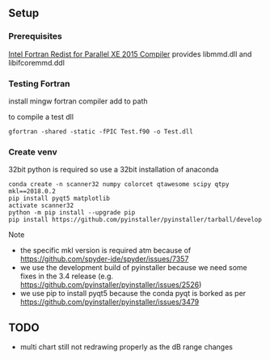 ## Setup

### Prerequisites

[Intel Fortran Redist for Parallel XE 2015 Compiler](https://software.intel.com/en-us/articles/redistributables-for-intel-parallel-studio-xe-2015-composer-edition-for-windows) provides libmmd.dll and libifcoremmd.ddl

### Testing Fortran 

install mingw fortran compiler 
add to path

to compile a test dll

    gfortran -shared -static -fPIC Test.f90 -o Test.dll

### Create venv

32bit python is required so use a 32bit installation of anaconda

    conda create -n scanner32 numpy colorcet qtawesome scipy qtpy mkl==2018.0.2
    pip install pyqt5 matplotlib
    activate scanner32
    python -m pip install --upgrade pip
    pip install https://github.com/pyinstaller/pyinstaller/tarball/develop

Note 

* the specific mkl version is required atm because of https://github.com/spyder-ide/spyder/issues/7357
* we use the development build of pyinstaller because we need some fixes in the 3.4 release (e.g. https://github.com/pyinstaller/pyinstaller/issues/2526)
* we use pip to install pyqt5 because the conda pyqt is borked as per https://github.com/pyinstaller/pyinstaller/issues/3479

## TODO 

* multi chart still not redrawing properly as the dB range changes
